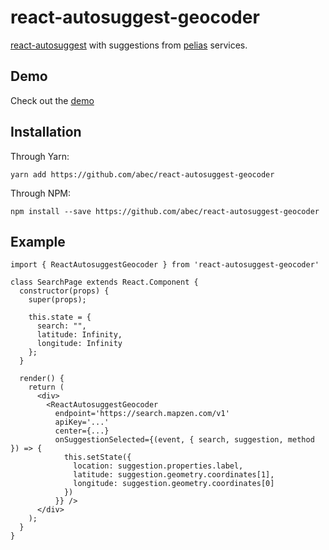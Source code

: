 # react-autosuggest-geocoder

[react-autosuggest](https://github.com/moroshko/react-autosuggest) with suggestions from [pelias](https://github.com/pelias/pelias) services.

## Demo

Check out the [demo](http://abec.github.io/react-autosuggest-geocoder)

## Installation

Through Yarn:

```
yarn add https://github.com/abec/react-autosuggest-geocoder
```

Through NPM:

```
npm install --save https://github.com/abec/react-autosuggest-geocoder
```

## Example

```
import { ReactAutosuggestGeocoder } from 'react-autosuggest-geocoder'

class SearchPage extends React.Component {
  constructor(props) {
    super(props);

    this.state = {
      search: "",
      latitude: Infinity,
      longitude: Infinity
    };
  }

  render() {
    return (
      <div>
        <ReactAutosuggestGeocoder
          endpoint='https://search.mapzen.com/v1'
          apiKey='...'
          center={...}
          onSuggestionSelected={(event, { search, suggestion, method }) => {
            this.setState({
              location: suggestion.properties.label,
              latitude: suggestion.geometry.coordinates[1],
              longitude: suggestion.geometry.coordinates[0]
            })
          }} />
      </div>
    );
  }
}
```
